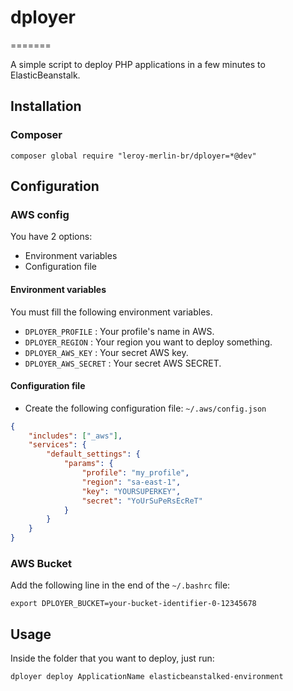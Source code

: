 # dployer
=======

A simple script to deploy PHP applications in a few minutes to ElasticBeanstalk.

## Installation

### Composer

```shell
composer global require "leroy-merlin-br/dployer=*@dev"
```

## Configuration

### AWS config

You have 2 options:

- Environment variables
- Configuration file

#### Environment variables

You must fill the following environment variables.

- `DPLOYER_PROFILE` : Your profile's name in AWS.
- `DPLOYER_REGION`  : Your region you want to deploy something.
- `DPLOYER_AWS_KEY` : Your secret AWS key.
- `DPLOYER_AWS_SECRET` : Your secret AWS SECRET.

#### Configuration file

- Create the following configuration file: `~/.aws/config.json`

```json
{
    "includes": ["_aws"],
    "services": {
        "default_settings": {
            "params": {
                "profile": "my_profile",
                "region": "sa-east-1",
                "key": "YOURSUPERKEY",
                "secret": "YoUrSuPeRsEcReT"
            }
        }
    }
}
```

### AWS Bucket

Add the following line in the end of the `~/.bashrc` file:
``` shell
export DPLOYER_BUCKET=your-bucket-identifier-0-12345678
```

## Usage
Inside the folder that you want to deploy, just run:
```shell
dployer deploy ApplicationName elasticbeanstalked-environment
